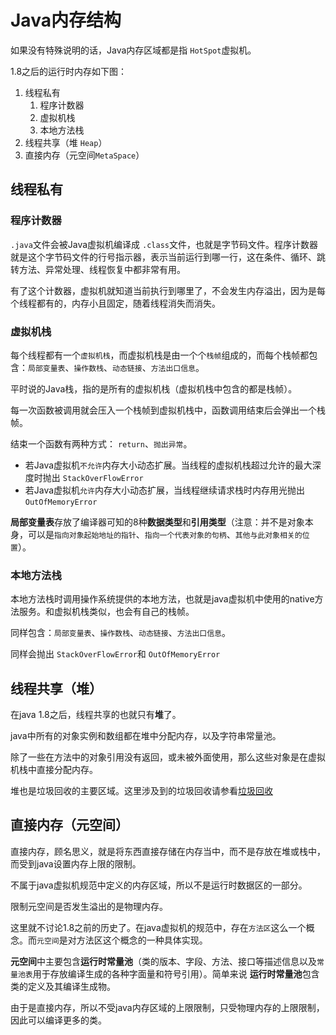 # Java内存结构

如果没有特殊说明的话，Java内存区域都是指 `HotSpot`虚拟机。

1.8之后的运行时内存如下图：


1. 线程私有
   1. 程序计数器
   2. 虚拟机栈
   3. 本地方法栈
2. 线程共享（堆 `Heap`）
3. 直接内存（元空间`MetaSpace`）

## 线程私有

### 程序计数器
`.java`文件会被Java虚拟机编译成 `.class`文件，也就是字节码文件。程序计数器就是这个字节码文件的行号指示器，表示当前运行到哪一行，这在条件、循环、跳转方法、异常处理、线程恢复中都非常有用。

有了这个计数器，虚拟机就知道当前执行到哪里了，不会发生内存溢出，因为是每个线程都有的，内存小且固定，随着线程消失而消失。

### 虚拟机栈

每个线程都有一个`虚拟机栈`，而虚拟机栈是由一个个`栈帧`组成的，而每个栈帧都包含：`局部变量表`、`操作数栈`、`动态链接`、`方法出口信息`。

平时说的Java栈，指的是所有的虚拟机栈（虚拟机栈中包含的都是栈帧）。

每一次函数被调用就会压入一个栈帧到虚拟机栈中，函数调用结束后会弹出一个栈帧。

结束一个函数有两种方式： `return`、`抛出异常`。

- 若Java虚拟机`不允许`内存大小动态扩展。当线程的虚拟机栈超过允许的最大深度时抛出 `StackOverFlowError`
- 若Java虚拟机`允许`内存大小动态扩展，当线程继续请求栈时内存用光抛出 `OutOfMemoryError`


**局部变量表**存放了编译器可知的8种**数据类型**和**引用类型**（注意：并不是对象本身，可以是`指向对象起始地址的指针`、`指向一个代表对象的句柄`、`其他与此对象相关的位置`）。

### 本地方法栈

本地方法栈时调用操作系统提供的本地方法，也就是java虚拟机中使用的native方法服务。和虚拟机栈类似，也会有自己的栈帧。

同样包含：`局部变量表`、`操作数栈`、`动态链接`、`方法出口信息`。

同样会抛出 `StackOverFlowError`和 `OutOfMemoryError`

## 线程共享（**堆**）

在java 1.8之后，线程共享的也就只有**堆**了。

java中所有的对象实例和数组都在堆中分配内存，以及字符串常量池。

除了一些在方法中的对象引用没有返回，或未被外面使用，那么这些对象是在虚拟机栈中直接分配内存。

堆也是垃圾回收的主要区域。这里涉及到的垃圾回收请参看[垃圾回收](./垃圾回收.md)

## 直接内存（**元空间**）

直接内存，顾名思义，就是将东西直接存储在内存当中，而不是存放在堆或栈中，而受到java设置内存上限的限制。

不属于java虚拟机规范中定义的内存区域，所以不是运行时数据区的一部分。

限制元空间是否发生溢出的是物理内存。

这里就不讨论1.8之前的历史了。在java虚拟机的规范中，存在`方法区`这么一个概念。而`元空间`是对方法区这个概念的一种具体实现。

**元空间**中主要包含**运行时常量池**（类的版本、字段、方法、接口等描述信息以及`常量池表`用于存放编译生成的各种字面量和符号引用）。简单来说 **运行时常量池**包含类的定义及其编译生成物。

由于是直接内存，所以不受java内存区域的上限限制，只受物理内存的上限限制，因此可以编译更多的类。